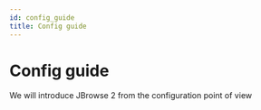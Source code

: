 ```yaml
---
id: config_guide
title: Config guide
---
```


# Config guide

We will introduce JBrowse 2 from the configuration point of view

